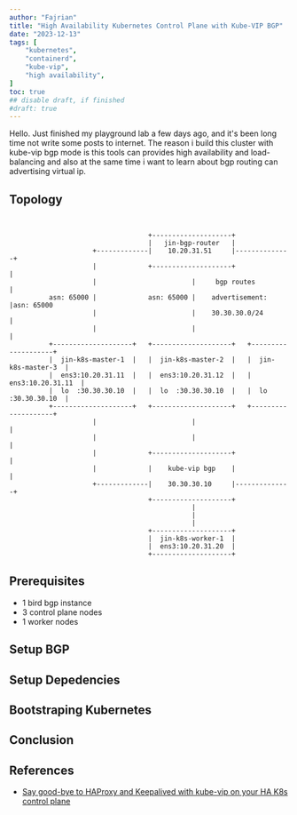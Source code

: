 ```yaml
---
author: "Fajrian"
title: "High Availability Kubernetes Control Plane with Kube-VIP BGP"
date: "2023-12-13"
tags: [
    "kubernetes",
    "containerd",
    "kube-vip",
    "high availability",
]
toc: true
## disable draft, if finished
#draft: true
---
```


Hello. Just finished my playground lab a few days ago, and it's been long time not write some posts to internet. 
The reason i build this cluster with kube-vip bgp mode is this tools can provides high availability and load-balancing and also at the same time i want to learn about bgp routing can advertising virtual ip.


## Topology

```
                                                                                           
                                                                                           
                                   +--------------------+                                  
                                   |   jin-bgp-router   |                                  
                     +-------------|    10.20.31.51     |--------------+                   
                     |             +--------------------+              |                   
                     |                        |     bgp routes         |                   
          asn: 65000 |             asn: 65000 |    advertisement:      |asn: 65000         
                     |                        |    30.30.30.0/24       |                   
                     |                        |                        |                   
          +--------------------+   +--------------------+   +--------------------+         
          |  jin-k8s-master-1  |   |  jin-k8s-master-2  |   |  jin-k8s-master-3  |         
          |  ens3:10.20.31.11  |   |  ens3:10.20.31.12  |   |  ens3:10.20.31.11  |         
          |  lo  :30.30.30.10  |   |  lo  :30.30.30.10  |   |  lo  :30.30.30.10  |         
          +--------------------+   +--------------------+   +--------------------+         
                     |                        |                        |                   
                     |                        |                        |                   
                     |             +--------------------+              |                   
                     |             |    kube-vip bgp    |              |                   
                     +-------------|    30.30.30.10     |--------------+                   
                                   +--------------------+                                  
                                              |                                            
                                              |                                            
                                              |                                            
                                   +--------------------+                                  
                                   |  jin-k8s-worker-1  |                                  
                                   |  ens3:10.20.31.20  |                                  
                                   +--------------------+                                  
```

## Prerequisites
- 1 bird bgp instance
- 3 control plane nodes
- 1 worker nodes


## Setup BGP

## Setup Depedencies

## Bootstraping Kubernetes


## Conclusion

## References
- [Say good-bye to HAProxy and Keepalived with kube-vip on your HA K8s control plane](https://inductor.medium.com/say-good-bye-to-haproxy-and-keepalived-with-kube-vip-on-your-ha-k8s-control-plane-bb7237eca9fc)